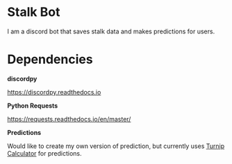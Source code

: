 # Stalk Bot

I am a discord bot that saves stalk data and makes predictions for users.

# Dependencies

**discordpy**

https://discordpy.readthedocs.io

**Python Requests**

https://requests.readthedocs.io/en/master/


**Predictions** 

Would like to create my own version of prediction, but currently uses [Turnip Calculator](https://github.com/elxris/Turnip-Calculator) for predictions.